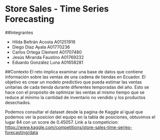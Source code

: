 # Store Sales - Time Series Forecasting

##Integrantes
- Hilda Beltrán Acosta A01251916
- Diego Díaz Ayala A01770236
- Carlos Ortega Clement A01707480
- Jesús Miranda Faustino A01769232
- Eduardo González Luna A01658281

##Contexto
El reto implica examinar una base de datos que contiene información sobre las ventas de una cadena de tiendas en Ecuador.
El objetivo es crear un modelo predictivo que pueda estimar las ventas unitarias de cada tienda durante diferentes temporadas del año.
Esto se hace con el propósito de optimizar las ventas al mismo tiempo que se reduce al mínimo la cantidad de inventario no vendido y los productos desechados.

Podemos consultar el dataset desde la pagina de Kaggle al igual que podemos ver la posicion del equipo en la tabla de posiciones,
obtuvimos el lugar 84 con un score de 0.45057. 
Link a la competicion: https://www.kaggle.com/competitions/store-sales-time-series-forecasting/data
